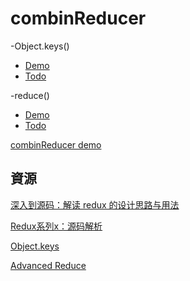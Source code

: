 # combinReducer

-Object.keys()
* [Demo](https://jsbin.com/gekadi/edit?js,console)
* [Todo]()

-reduce()
* [Demo](https://jsbin.com/vijonor/2/edit?js,console)
* [Todo](https://jsbin.com/jemori/edit?js,console)

[combinReducer demo](https://jsbin.com/bicopeviso/edit?html,js,console)

## 資源

[深入到源码：解读 redux 的设计思路与用法](http://div.io/topic/1309)

[Redux系列x：源码解析](http://www.cnblogs.com/chyingp/p/redux-source-insight.html)

[Object.keys](https://developer.mozilla.org/zh-CN/docs/Web/JavaScript/Reference/Global_Objects/Object/keys)

[Advanced Reduce](https://egghead.io/lessons/javascript-advanced-reduce-flatten-flatmap-and-reduceright?series=reduce-data-with-javascript#/tab-code)

